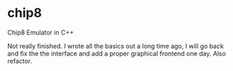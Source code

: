 # chip8
Chip8 Emulator in C++

Not really finished. I wrote all the basics out a long time ago, I will go back and fix the the interface and add a proper graphical frontend one day. Also refactor.

